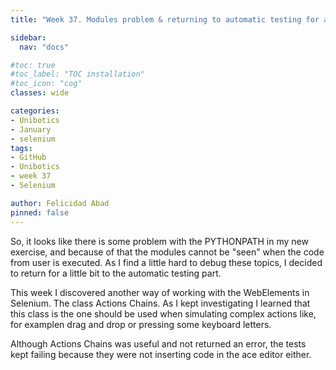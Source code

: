 ```yaml
---
title: "Week 37. Modules problem & returning to automatic testing for a while"

sidebar:
  nav: "docs"

#toc: true
#toc_label: "TOC installation"
#toc_icon: "cog"
classes: wide

categories:
- Unibotics
- January
- selenium
tags:
- GitHub
- Unibotics
- week 37
- Selenium

author: Felicidad Abad
pinned: false
---
```



So, it looks like there is some problem with the PYTHONPATH in my new exercise, and because of that the modules cannot be "seen" when the code from user is executed. As I find a little hard to debug these topics, I decided to return for a little bit to the automatic testing part.

This week I discovered another way of working with the WebElements in Selenium. The class Actions Chains. As I kept investigating I learned that this class is the one should be used when simulating complex actions like, for examplen drag and drop or pressing some keyboard letters.

Although Actions Chains was useful and not returned an error, the tests kept failing because they were not inserting code in the ace editor either.
